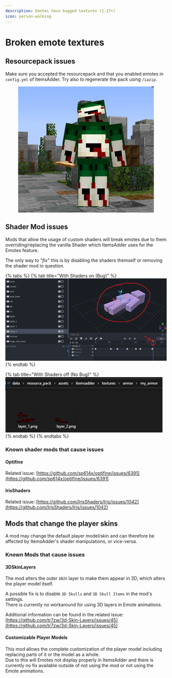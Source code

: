 ```yaml
---
description: Emotes have bugged textures (1.17+)
icon: person-walking
---
```


# Broken emote textures

## Resourcepack issues

Make sure you accepted the resourcepack and that you enabled emotes in `config.yml` of ItemsAdder. Try also to regenerate the pack using `/iazip`.

<figure><img src="../.gitbook/assets/image (3).png" alt=""><figcaption></figcaption></figure>

## Shader Mod issues

Mods that allow the usage of custom shaders will break emotes due to them overriding/replacing the vanilla Shader which ItemsAdder uses for the Emotes feature.

The only way to _"fix"_ this is by disabling the shaders themself or removing the shader mod in question.

{% tabs %}
{% tab title="With Shaders on (Bug)" %}
![shader bug](<../.gitbook/assets/image (75).png>)
{% endtab %}

{% tab title="With Shaders off (No Bug)" %}
![no shader bug](<../.gitbook/assets/image (127).png>)
{% endtab %}
{% endtabs %}

### Known shader mods that cause issues

#### Optifine

Related issue: [https://github.com/sp614x/optifine/issues/6391](https://github.com/sp614x/optifine/issues/6391)

#### IrisShaders

Related issue: [https://github.com/IrisShaders/Iris/issues/1042](https://github.com/IrisShaders/Iris/issues/1042)

## Mods that change the player skins

A mod may change the default player model/skin and can therefore be affected by ItemsAdder's shader manipulations, or vice-versa.

### Known Mods that cause issues

#### 3DSkinLayers

The mod alters the outer skin layer to make them appear in 3D, which alters the player model itself.

A possible fix is to disable `3D Skulls` and `3D Skull Items` in the mod's settings.\
There is currently no workaround for using 3D layers in Emote animations.

Additional information can be found in the related issue: [https://github.com/tr7zw/3d-Skin-Layers/issues/45](https://github.com/tr7zw/3d-Skin-Layers/issues/45)

#### Customizable Player Models

This mod allows the complete customization of the player model including replacing parts of it or the model as a whole.\
Due to this will Emotes not display properly in ItemsAdder and there is currently no fix available outside of not using the mod or not using the Emote animations.
